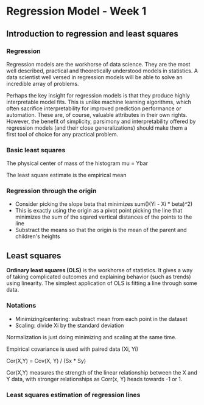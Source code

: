 # Regression Model - Week 1

## Introduction to regression and least squares

### Regression

Regression models are the workhorse of data science. They are the most well described, practical and theoretically understood models in statistics. A data scientist well versed in regression models will be able to solve an incredible array of problems.

Perhaps the key insight for regression models is that they produce highly interpretable model fits. This is unlike machine learning algorithms, which often sacrifice interpretability for improved prediction performance or automation. These are, of course, valuable attributes in their own rights. However, the benefit of simplicity, parsimony and interpretability offered by regression models (and their close generalizations) should make them a first tool of choice for any practical problem.

### Basic least squares

The physical center of mass of the histogram
mu = Ybar

The least square estimate is the empirical mean

### Regression through the origin

- Consider picking the slope beta that minimizes sum()(Yi - Xi * beta)^2)
- This is exactly using the origin as a pivot point picking the line that minimizes the sum of the sqared vertical distances of the points to the line
- Substract the means so that the origin is the mean of the parent and children's heights

## Least squares

**Ordinary least squares (OLS)** is the workhorse of statistics. It gives a way of taking complicated outcomes and explaining behavior (such as trends) using linearity. The simplest application of OLS is fitting a line through some data.

### Notations
- Minimizing/centering: substract mean from each point in the dataset
- Scaling: divide Xi by the standard deviation

Normalization is just doing minimizing and scaling at the same time.

Empirical covariance is used with paired data (Xi, Yi)

Cor(X,Y) = Cov(X, Y) / (Sx * Sy)

Cor(X,Y) measures the strength of the linear relationship between the X and Y data, with stronger relationships as Corr(x, Y) heads towards -1 or 1.

### Least squares estimation of regression lines
